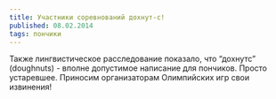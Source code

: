 ```yaml
---
title: Участники соревнований дохнут-с!
published: 08.02.2014
tags: пончики
---
```


Также лингвистическое расследование показало, что “дохнутс” (doughnuts) - вполне допустимое написание для пончиков. Просто устаревшее. Приносим организаторам Олимпийских игр свои извинения!
